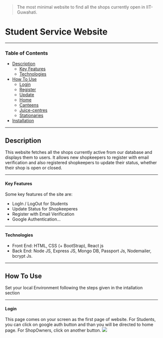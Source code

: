 
> The most minimal website to find all the shops currently open in IIT-Guwahati.

# Student Service Website 

---

### Table of Contents


  - [Description](#description)
      - [Key Features](#key-features)
      - [Technologies](#technologies)
  - [How To Use](#how-to-use)
      - [Login](#login)
      - [Register](#register)
      - [Update](#update)
      - [Home](#home)
      - [Canteens](#canteens)
      - [Juice-centres](#juice-centres)
      - [Stationaries](#stationaries)
  - [Installation](#installation)

---

## Description

This website fetches all the shops currently active from our database and displays them to users. It allows new shopkeepers to register
with email verification and also registered shopkeepers to update their status, whether their shop is open or closed.

---

#### Key Features
Some key features of the site are:
- LogIn / LogOut for Students
- Update Status for Shopkeeperes
- Register with Email Verification
- Google Authentication...

---

#### Technologies

- Front End: HTML, CSS (+ BootStrap), React js
- Back End: Node JS, Express JS, Mongo DB, Passport Js, Nodemailer, bcrypt Js.

---

## How To Use

Set your local Environment following the steps given in the intallation section

---

#### Login

This page comes on your screen as the first page of website. For Students, you can click on google auth button and than you will be 
directed to home page. For ShopOwners, click on another button.
![](images/login.jpeg)
